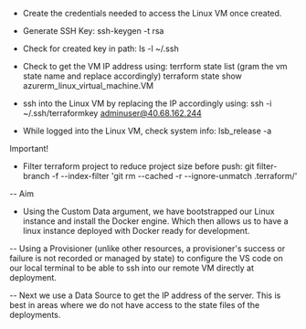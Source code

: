 * Create the credentials needed to access the Linux VM once created.

- Generate SSH Key:
ssh-keygen -t rsa
- Check for created key in path:
ls -l ~/.ssh


- Check to get the VM IP address using:
terrform state list (gram the vm state name and replace accordingly)
terraform state show azurerm_linux_virtual_machine.VM

- ssh into the Linux VM by replacing the IP accordingly using:
ssh -i ~/.ssh/terraformkey adminuser@40.68.162.244

- While logged into the Linux VM, check system info:
lsb_release -a


Important!
- Filter terraform project to reduce project size before push:
git filter-branch -f --index-filter 'git rm --cached -r --ignore-unmatch .terraform/'


-- Aim
- Using the Custom Data argument, we have bootstrapped our Linux instance and install the Docker engine. Which then allows us to have a linux instance deployed with Docker ready for development.

-- Using a Provisioner (unlike other resources, a provisioner's success or failure is not recorded or managed by state) to configure the VS code on our local terminal to be able to ssh into our remote VM directly at deployment.


-- Next we use a Data Source to get the IP address of the server. This is best in areas where we do not have access to the state files of the deployments.